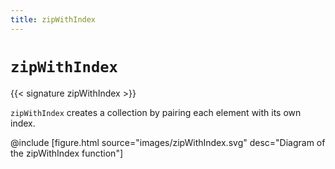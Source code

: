 ```yaml
---
title: zipWithIndex
---
```


# `zipWithIndex`

{{< signature zipWithIndex >}}

`zipWithIndex` creates a collection by pairing each element with its own index.

@include [figure.html source="images/zipWithIndex.svg" desc="Diagram of the zipWithIndex function"]
